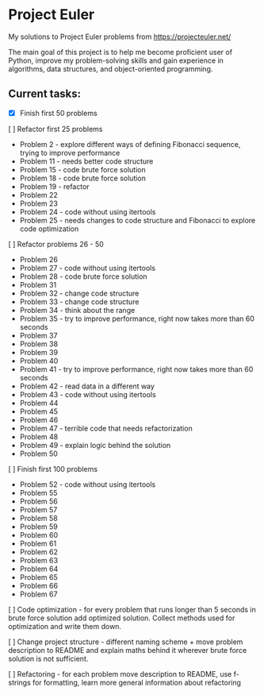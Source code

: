# Project Euler

My solutions to Project Euler problems from https://projecteuler.net/

The main goal of this project is to help me become proficient user of Python, improve my problem-solving skills and 
gain experience in algorithms, data structures, and object-oriented programming.

## Current tasks:

- [x] Finish first 50 problems

[ ] Refactor first 25 problems 
 - Problem 2 - explore different ways of defining Fibonacci sequence, trying to improve performance
 - Problem 11 - needs better code structure
 - Problem 15 - code brute force solution
 - Problem 18 - code brute force solution
 - Problem 19 - refactor
 - Problem 22
 - Problem 23
 - Problem 24 - code without using itertools
 - Problem 25 - needs changes to code structure and Fibonacci to explore code optimization
 
 [ ] Refactor problems 26 - 50
 - Problem 26
 - Problem 27 - code without using itertools
 - Problem 28 - code brute force solution
 - Problem 31
 - Problem 32 - change code structure
 - Problem 33 - change code structure
 - Problem 34 - think about the range 
 - Problem 35 - try to improve performance, right now takes more than 60 seconds
 - Problem 37
 - Problem 38
 - Problem 39
 - Problem 40
 - Problem 41 - try to improve performance, right now takes more than 60 seconds
 - Problem 42 - read data in a different way
 - Problem 43 - code without using itertools
 - Problem 44
 - Problem 45
 - Problem 46
 - Problem 47 - terrible code that needs refactorization 
 - Problem 48
 - Problem 49 - explain logic behind the solution
 - Problem 50
 
[ ] Finish first 100 problems

 - Problem 52 - code without using itertools
 - Problem 55
 - Problem 56
 - Problem 57
 - Problem 58
 - Problem 59
 - Problem 60
 - Problem 61
 - Problem 62
 - Problem 63
 - Problem 64
 - Problem 65
 - Problem 66
 - Problem 67

[ ] Code optimization - for every problem that runs longer than 5 seconds in brute force solution add optimized solution. Collect methods used for optimization and write them down.

[ ] Change project structure - different naming scheme + move problem description to README and explain maths behind it wherever brute force solution is not sufficient.

[ ] Refactoring - for each problem move description to README, use f-strings for formatting, learn more general information about refactoring
